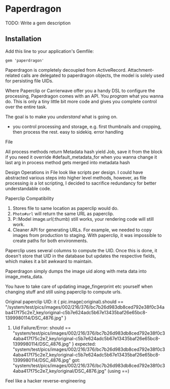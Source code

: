 # Paperdragon

TODO: Write a gem description

## Installation

Add this line to your application's Gemfile:

    gem 'paperdragon'


Paperdragon is completely decoupled from ActiveRecord. Attachment-related calls are delegated to paperdragon objects, the model is solely used for persisting file UIDs.

Where Paperclip or Carrierwave offer you a handy DSL to configure the processing, Paperdragon comes with an API. You _program_ what you wanna do. This is only a tiny little bit more code and gives you complete control over the entire task.



The goal is to make you _understand_ what is going on.

* you control processing and storage, e.g. first thumbnails and cropping, then process the rest. easy to sidekiq.
error handling




File

All process methods return Metadata hash
yield Job, save it from the block if you need it
override #default_metadata_for when you wanna change it
last arg in process method gets merged into metadata hash

Design
Operations in File look like scripts per design. I could have abstracted various steps into higher level methods, however, as file processing _is_ a lot scripting, I decided to sacrifice redundancy for better understandable code.


Paperclip Compatibility

1. Stores file to same location as paperclip would do.
2. `Photo#url` will return the same URL as paperclip.
3. P::Model image.url(:thumb) still works, your rendering code will still work.
4. Cleaner API for generating URLs. For example, we needed to copy images from production to staging. With paperclip, it was impossible to create paths for both environments.

Paperclip uses several columns to compute the UID. Once this is done, it doesn't store that UID in the database but updates the respective fields, which makes it a bit awkward to maintain.

Paperdragon simply dumps the image uid along with meta data into image_meta_data.

You have to take care of updating image_fingerprint etc yourself when changing stuff and still using paperclip to compute urls.




Original paperclip UID:
it { pic.image(:original).should == "/system/test/pics/images/002/216/376/bc7b26d983db8ced792e38f0c34aba417f75c2e7_key/original-c5b7e624adc5b67e13435baf26e65bc8-1399980114/DSC_4876.jpg" }

1) Uid
     Failure/Error: should == "system/test/pics/images/002/216/376/bc7b26d983db8ced792e38f0c34aba417f75c2e7_key/original-c5b7e624adc5b67e13435baf26e65bc8-1399980114/DSC_4876.jpg" }
       expected: "system/test/pics/images/002/216/376/bc7b26d983db8ced792e38f0c34aba417f75c2e7_key/original-c5b7e624adc5b67e13435baf26e65bc8-1399980114/DSC_4876.jpg"
            got: "system/test/pics/images/002/216/376/bc7b26d983db8ced792e38f0c34aba417f75c2e7_key/original/DSC_4876.jpg" (using ==)

Feel like a hacker reverse-engineering